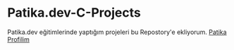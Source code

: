 # Patika.dev-C-Projects
Patika.dev eğitimlerinde yaptığım projeleri bu Repostory'e ekliyorum.
[Patika Profilim](https://patika.dev/ahmettnuman)
